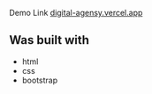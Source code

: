 Demo Link [digital-agensy.vercel.app](https://digital-agensy.vercel.app)

## **Was built with**
  * html
  * css
  * bootstrap
